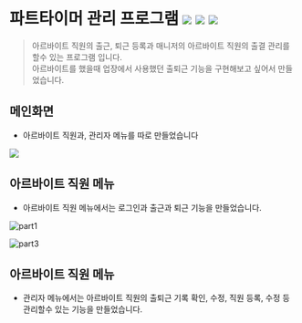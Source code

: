 # 파트타이머 관리 프로그램 <img src="https://img.shields.io/badge/java-4B4B77?style=flat-square&logo=java&logoColor=white"/> <img src="https://img.shields.io/badge/Swing-FC8019?style=flat-square&logo=Swing&logoColor=white"/> <img src="https://img.shields.io/badge/MySQL-4479A1?style=flat-square&logo=MySQL&logoColor=white"/>


> 아르바이트 직원의 출근, 퇴근 등록과 매니저의 아르바이트 직원의 출결 관리를 할수 있는 프로그램 입니다. <br>
아르바이트를 했을때 업장에서 사용했던 출퇴근 기능을 구현해보고 싶어서 만들었습니다. <br>





##  메인화면

* 아르바이트 직원과, 관리자 메뉴를 따로 만들었습니다 
<img src= "https://user-images.githubusercontent.com/103030811/206620640-0a401d22-6c20-4a45-96b5-745e92f81ead.png"/>


##  아르바이트 직원 메뉴

* 아르바이트 직원 메뉴에서는 로그인과 출근과 퇴근 기능을 만들었습니다. 

![part1](https://user-images.githubusercontent.com/103030811/206622107-7c189e09-b16b-4cf2-acdf-7dafb20eb901.jpg)

![part3](https://user-images.githubusercontent.com/103030811/206622136-73e60f1c-bfb0-4dab-96a3-3748b9ba8947.jpg)


##  아르바이트 직원 메뉴

* 관리자 메뉴에서는 아르바이트 직원의 출퇴근 기록 확인, 수정, 직원 등록, 수정 등 관리할수 있는 기능을 만들었습니다. 

